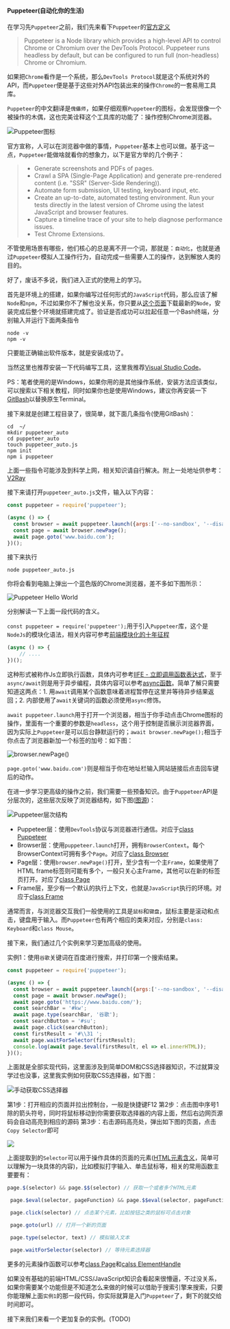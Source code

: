 #### Puppeteer(自动化你的生活)

在学习先`Puppeteer`之前，我们先来看下`Puppeteer`的[官方定义](https://github.com/puppeteer/puppeteer)

>Puppeteer is a Node library which provides a high-level API to control Chrome or Chromium over the DevTools Protocol. Puppeteer runs headless by default, but can be configured to run full (non-headless) Chrome or Chromium.

如果把`Chrome`看作是一个系统，那么`DevTools Protocol`就是这个系统对外的API，而`Puppeteer`便是基于这些对外API包装出来的操作`Chrome`的一套易用工具库。

`Puppeteer`的中文翻译是`傀儡师`，如果仔细观察`Puppeteer`的图标，会发现很像一个被操作的木偶，这也完美诠释这个工具库的功能了：操作控制Chrome浏览器。

![Puppeteer图标](./images/puppeteer-icon.png)

官方宣称，人可以在浏览器中做的事情，`Puppeteer`基本上也可以做。基于这一点，`Puppeteer`能做啥就看你的想象力，以下是官方举的几个例子：

>- Generate screenshots and PDFs of pages.
>- Crawl a SPA (Single-Page Application) and generate pre-rendered content (i.e. "SSR" (Server-Side Rendering)).
>- Automate form submission, UI testing, keyboard input, etc.
>- Create an up-to-date, automated testing environment. Run your tests directly in the latest version of Chrome using the latest JavaScript and browser features.
>- Capture a timeline trace of your site to help diagnose performance issues.
>- Test Chrome Extensions.

不管使用场景有哪些，他们核心的总是离不开一个词，那就是：`自动化`，也就是通过`Puppeteer`模拟人工操作行为，自动完成一些需要人工的操作，达到解放人类的目的。

好了，废话不多说，我们进入正式的使用上的学习。

首先是环境上的搭建，如果你编写过任何形式的`JavaScript`代码，那么应该了解`Node`和`npm`，不过如果你不了解也没关系，你只要从[这个页面](https://nodejs.org/zh-cn/download/)下载最新的`Node`，安装完成后整个环境就搭建完成了。验证是否成功可以拉起任意一个Bash终端，分别输入并运行下面两条指令

```
node -v
npm -v
```

只要能正确输出软件版本，就是安装成功了。

当然这里也推荐安装一下代码编写工具，这里我推荐[Visual Studio Code](https://code.visualstudio.com/)。

PS：笔者使用的是Windows，如果你用的是其他操作系统，安装方法应该类似，可以搜索以下相关教程，同时如果你也是使用Windows，建议你再安装一下[GitBash](https://git-scm.com/downloads)以替换原生Terminal。

接下来就是创建工程目录了，很简单，就下面几条指令(使用GitBash)：

```
cd  ~/
mkdir puppeteer_auto
cd puppeteer_auto
touch puppeteer_auto.js
npm init
npm i puppeteer
```

上面一些指令可能涉及到科学上网，相关知识请自行解决。附上一处地址供参考：[V2Ray](https://github.com/233boy/v2ray/wiki)

接下来请打开`puppeteer_auto.js`文件，输入以下内容：

```js
const puppeteer = require('puppeteer');

(async () => {
  const browser = await puppeteer.launch({args:['--no-sandbox', '--disable-setuid-sandbox'], headless:false, defaultViewport:null})
  const page = await browser.newPage();
  await page.goto('www.baidu.com');
})();
```

接下来执行
```
node puppeteer_auto.js
```

你将会看到电脑上弹出一个蓝色版的Chrome浏览器，差不多如下图所示：

![Puppeteer Hello World](./images/puppeteer-hello-world.png)

分别解读一下上面一段代码的含义。

`const puppeteer = require('puppeteer');`用于引入`Puppeteer`库，这个是`NodeJs`的模块化语法，相关内容可参考[前端模块化的十年征程](https://zhuanlan.zhihu.com/p/265632724)


```js
(async () => {
    // ....
})();
```

这种形式被称作Js立即执行函数，具体内可参考[IIFE - 立即调用函数表达式](https://developer.mozilla.org/zh-CN/docs/Glossary/IIFE)，至于`async/await`则是用于异步编程，具体内容可以参考[async函数](https://developer.mozilla.org/zh-CN/docs/Web/JavaScript/Reference/Statements/async_function)。简单了解只需要知道这两点：1. 用`await`调用某个函数意味着进程暂停在这里并等待异步结果返回；2. 内部使用了`await`关键词的函数必须使用`async`修饰。


`await puppeteer.launch`用于打开一个浏览器，相当于你手动点击Chrome图标的操作，里面有一个重要的参数是`headless`，这个用于控制是否展示浏览器界面，因为实际上`Puppeteer`是可以后台静默运行的；`await browser.newPage();`相当于你点击了浏览器新加一个标签的加号：如下图：

![browser.newPage()](./images/puppeteer-newPage.png)

`page.goto('www.baidu.com')`则是相当于你在地址栏输入网站链接后点击回车键后的动作。

在进一步学习更高级的操作之前，我们需要一些预备知识。由于`Puppeteer`API是分层次的，这些层次反映了浏览器结构，如下图([图源](https://pptr.dev/#?product=Puppeteer&version=v10.4.0&show=api-overview))：

![Puppeteer层次结构](./images/puppeteer-levels.png)

- Puppeteer层：使用`DevTools`协议与浏览器进行通信。对应于[class Puppeteer](https://zhaoqize.github.io/puppeteer-api-zh_CN/#?product=Puppeteer&version=v10.4.0&show=api-class-puppeteer)
- Browser层：使用`puppeteer.launch`打开，拥有`BrowserContext`。每个BrowserContext可拥有多个`Page`。对应了[class Browser](https://zhaoqize.github.io/puppeteer-api-zh_CN/#?product=Puppeteer&version=v10.4.0&show=api-class-browser)
- Page层：使用`browser.newPage()`打开，至少含有一个主`Frame`，如果使用了HTML frame标签则可能有多个，一般只关心主Frame，其他可以在新的标签页打开。对应了[class Page](https://zhaoqize.github.io/puppeteer-api-zh_CN/#?product=Puppeteer&version=v10.4.0&show=api-class-page)
- Frame层，至少有一个默认的执行上下文，也就是`JavaScript`执行的环境。对应于[class Frame](https://zhaoqize.github.io/puppeteer-api-zh_CN/#?product=Puppeteer&version=v10.4.0&show=api-class-frame)

通常而言，与浏览器交互我们一般使用的工具是`鼠标`和`键盘`，鼠标主要是滚动和点击，键盘用于输入。而`Puppeteer`也有两个相应的类来对应，分别是`class: Keyboard`和`class Mouse`。


接下来，我们通过几个实例来学习更加高级的使用。

实例1：使用`谷歌`关键词在百度进行搜索，并打印第一个搜索结果。

```js
const puppeteer = require('puppeteer');

(async () => {
  const browser = await puppeteer.launch({args:['--no-sandbox', '--disable-setuid-sandbox'], headless:false, defaultViewport:null});
  const page = await browser.newPage();
  await page.goto('https://www.baidu.com/');
  const searchBar = '#kw';
  await page.type(searchBar, '谷歌');
  const searchButton = '#su';
  await page.click(searchButton);
  const firstResult = '#\\31 ';
  await page.waitForSelector(firstResult);
  console.log(await page.$eval(firstResult, el => el.innerHTML));
})();
```

上面就是全部实现代码，这里面涉及到简单DOM和CSS选择器知识，不过就算没学过也没事，这里我实例如何获取CSS选择器，如下图：

![手动获取CSS选择器](./images/puppeteer-fetch-selector.png)

第1步：打开相应的页面并拉出控制台，一般是快捷键F12
第2步：点击图中序号1除的箭头符号，同时将鼠标移动到你需要获取选择器的内容上面，然后右边网页源码会自动高亮到相应的源码
第3步：右击源码高亮处，弹出如下图的页面，点击`Copy Selector`即可

![](./images/puppeteer-copy-selector.png)

上面提取到的`Selector`可以用于操作具体的页面的元素([HTML元素含义](https://developer.mozilla.org/zh-CN/docs/Web/HTML/Element)，简单可以理解为一块具体的内容)，比如模拟打字输入、单击鼠标等，相关的常用函数主要要有：

```js
page.$(selector) && page.$$(selector) // 获取一个或者多个HTML元素

 page.$eval(selector, pageFunction) && page.$$eval(selector, pageFunction) // 获取元素后传给用户自定义函数pageFunction，可以用于获取元素里面的一些具体内容

 page.click(selector) // 点击某个元素，比如按钮之类的鼠标可点击对象

 page.goto(url) // 打开一个新的页面

 page.type(selector, text) // 模拟输入文本

 page.waitForSelector(selector) // 等待元素选择器
```

更多的元素操作函数可以参考[class Page](https://zhaoqize.github.io/puppeteer-api-zh_CN/#?product=Puppeteer&version=v10.4.0&show=api-class-page)和[calss ElementHandle](https://zhaoqize.github.io/puppeteer-api-zh_CN/#?product=Puppeteer&version=v10.4.0&show=api-class-elementhandle)

如果没有基础的前端HTML/CSS/JavaScript知识会看起来很懵逼，不过没关系，如果你需要某个功能但是不知道怎么来做的时候可以借助于搜索引擎来搜索，只要你能理解上面`实例1`的那一段代码，你实际就算是入门`Puppeteer`了，剩下的就交给时间即可。


接下来我们来看一个更加复杂的实例。(TODO)




